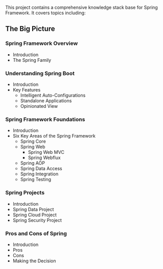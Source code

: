 This project contains a comprehensive knowledge stack base for Spring Framework. It covers topics including:

## The Big Picture

### <a style="text-decoration:none" href="https://helloimlixin.github.io/Spring-Framework-Knowledge-Stack/SpringFrameworkOverview.html">Spring Framework Overview</a>

- Introduction
- The Spring Family

### <a style="text-decoration:none" href="https://helloimlixin.github.io/Spring-Framework-Knowledge-Stack/UnderstandingSpringBoot.html">Understanding Spring Boot</a>

- Introduction
- Key Features
  - Intelligent Auto-Configurations
  - Standalone Applications
  - Opinionated View

### Spring Framework Foundations

- Introduction
- Six Key Areas of the Spring Framework
  - Spring Core
  - Spring Web
    - Spring Web MVC
    - Spring Webflux
  - Spring AOP
  - Spring Data Access
  - Spring Integration
  - Spring Testing

### Spring Projects

- Introduction
- Spring Data Project
- Spring Cloud Project
- Spring Security Project

### Pros and Cons of Spring

- Introduction
- Pros
- Cons
- Making the Decision

